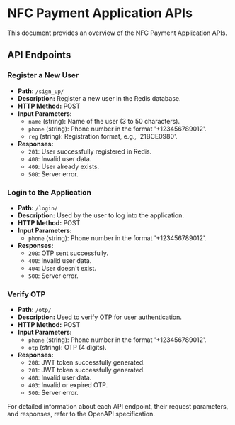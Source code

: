 # NFC Payment Application APIs

This document provides an overview of the NFC Payment Application APIs.

## API Endpoints

### Register a New User

- **Path:** `/sign_up/`
- **Description:** Register a new user in the Redis database.
- **HTTP Method:** POST
- **Input Parameters:**
  - `name` (string): Name of the user (3 to 50 characters).
  - `phone` (string): Phone number in the format '+123456789012'.
  - `reg` (string): Registration format, e.g., '21BCE0980'.
- **Responses:**
  - `201`: User successfully registered in Redis.
  - `400`: Invalid user data.
  - `409`: User already exists.
  - `500`: Server error.

### Login to the Application

- **Path:** `/login/`
- **Description:** Used by the user to log into the application.
- **HTTP Method:** POST
- **Input Parameters:**
  - `phone` (string): Phone number in the format '+123456789012'.
- **Responses:**
  - `200`: OTP sent successfully.
  - `400`: Invalid user data.
  - `404`: User doesn't exist.
  - `500`: Server error.

### Verify OTP

- **Path:** `/otp/`
- **Description:** Used to verify OTP for user authentication.
- **HTTP Method:** POST
- **Input Parameters:**
  - `phone` (string): Phone number in the format '+123456789012'.
  - `otp` (string): OTP (4 digits).
- **Responses:**
  - `200`: JWT token successfully generated.
  - `201`: JWT token successfully generated.
  - `400`: Invalid user data.
  - `403`: Invalid or expired OTP.
  - `500`: Server error.

For detailed information about each API endpoint, their request parameters, and responses, refer to the OpenAPI specification.
